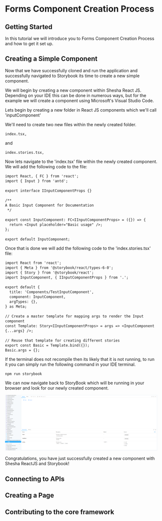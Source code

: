 # Forms Component Creation Process

## Getting Started

In this tutorial we will introduce you to Forms Component Creation Process and how to get it set up. 

## Creating a Simple Component

Now that we have successfully cloned and run the application and successfully navigated to Storybook its time to create a new simple component.

We will begin by creating a new component within Shesha React JS. Depending on your IDE this can be done in numerous ways, but for the example we will create a component using Microsoft's Visual Studio Code. 

Lets begin by creating a new folder in React JS components which we'll call 'inputComponent'

We'll need to create two new files within the newly created folder. 

``` shell
index.tsx,
```

and

``` shell
index.stories.tsx,
```

Now lets navigate to the 'index.tsx' file within the newly created component. We will add the following code to the file:

``` shell
import React, { FC } from 'react';
import { Input } from 'antd';

export interface IInputComponentProps {}

/**
A Basic Input Component for Documentation
 */

export const InputComponent: FC<IInputComponentProps> = ({}) => {
  return <Input placeholder="Basic usage" />;
};

export default InputComponent;
```

Once that is done we will add the following code to the 'index.stories.tsx' file: 

``` shell
import React from 'react';
import { Meta } from '@storybook/react/types-6-0';
import { Story } from '@storybook/react';
import InputComponent, { IInputComponentProps } from '.';

export default {
  title: 'Components/TestInputComponent',
  component: InputComponent,
  argTypes: {},
} as Meta;

// Create a master template for mapping args to render the Input component
const Template: Story<IInputComponentProps> = args => <InputComponent {...args} />;

// Reuse that template for creating different stories
export const Basic = Template.bind({});
Basic.args = {};
```


If the terminal does not recompile then its likely that it is not running, to run it you can simply run the following command in your IDE terminal.

``` shell
npm run storybook
```

We can now navigate back to StoryBook which will be running in your browser and look for our newly created component. 

![shesha-reactjs-storybook-creating-component screenshot](https://github.com/Boxfusion/shesha-docs/blob/main/docs/assets/shesha-reactjs-storybook-creating-component.PNG?raw=true)

Congratulations, you have just successfully created a new component with Shesha ReactJS and Storybook! 

## Connecting to APIs

## Creating a Page

## Contributing to the core framework
